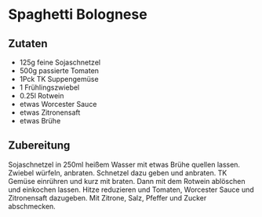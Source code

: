 # Spaghetti Bolognese

## Zutaten

- 125g feine Sojaschnetzel
- 500g passierte Tomaten
- 1Pck TK Suppengemüse
- 1 Frühlingszwiebel
- 0.25l Rotwein
- etwas Worcester Sauce
- etwas Zitronensaft
- etwas Brühe

## Zubereitung

Sojaschnetzel in 250ml heißem Wasser mit etwas Brühe quellen lassen.
Zwiebel würfeln, anbraten. Schnetzel dazu geben und anbraten.
TK Gemüse einrühren und kurz mit braten.
Dann mit dem Rotwein ablöschen und einkochen lassen.
Hitze reduzieren und Tomaten, Worcester Sauce und Zitronensaft dazugeben.
Mit Zitrone, Salz, Pfeffer und Zucker abschmecken.
